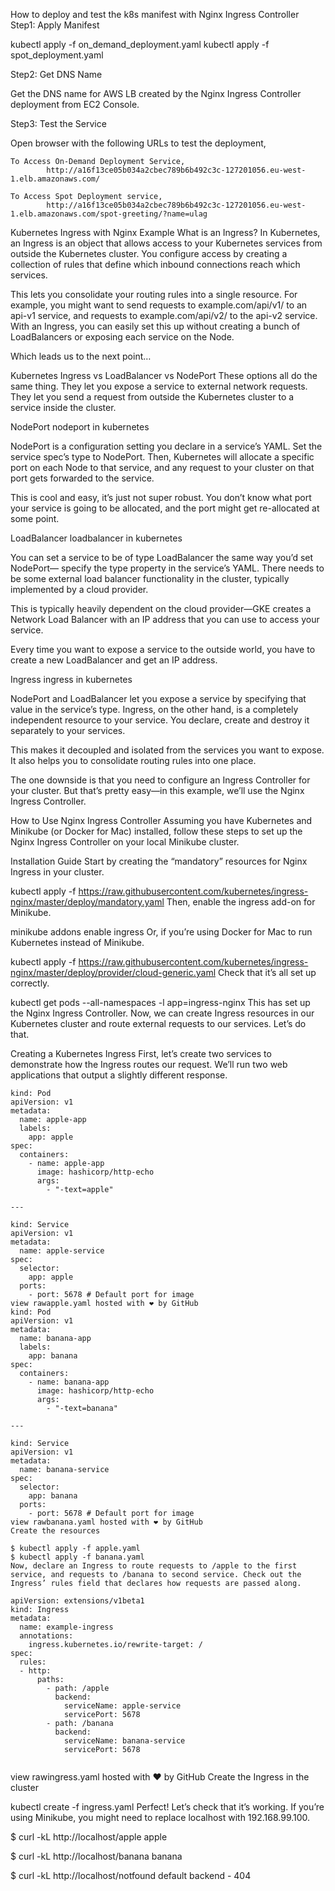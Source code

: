 How to deploy and test the k8s manifest with Nginx Ingress Controller
Step1: Apply Manifest

kubectl apply -f on_demand_deployment.yaml
kubectl apply -f spot_deployment.yaml

Step2: Get DNS Name

Get the DNS name for AWS LB created by the Nginx Ingress Controller deployment from EC2 Console.

Step3: Test the Service

Open browser with the following URLs to test the deployment,

    To Access On-Demand Deployment Service,
            http://a16f13ce05b034a2cbec789b6b492c3c-127201056.eu-west-1.elb.amazonaws.com/

    To Access Spot Deployment service,
            http://a16f13ce05b034a2cbec789b6b492c3c-127201056.eu-west-1.elb.amazonaws.com/spot-greeting/?name=ulag



Kubernetes Ingress with Nginx Example
What is an Ingress?
In Kubernetes, an Ingress is an object that allows access to your Kubernetes services from outside the Kubernetes cluster. You configure access by creating a collection of rules that define which inbound connections reach which services.

This lets you consolidate your routing rules into a single resource. For example, you might want to send requests to example.com/api/v1/ to an api-v1 service, and requests to example.com/api/v2/ to the api-v2 service. With an Ingress, you can easily set this up without creating a bunch of LoadBalancers or exposing each service on the Node.

Which leads us to the next point…

Kubernetes Ingress vs LoadBalancer vs NodePort
These options all do the same thing. They let you expose a service to external network requests. They let you send a request from outside the Kubernetes cluster to a service inside the cluster.

NodePort
nodeport in kubernetes

NodePort is a configuration setting you declare in a service’s YAML. Set the service spec’s type to NodePort. Then, Kubernetes will allocate a specific port on each Node to that service, and any request to your cluster on that port gets forwarded to the service.

This is cool and easy, it’s just not super robust. You don’t know what port your service is going to be allocated, and the port might get re-allocated at some point.

LoadBalancer
loadbalancer in kubernetes

You can set a service to be of type LoadBalancer the same way you’d set NodePort— specify the type property in the service’s YAML. There needs to be some external load balancer functionality in the cluster, typically implemented by a cloud provider.

This is typically heavily dependent on the cloud provider—GKE creates a Network Load Balancer with an IP address that you can use to access your service.

Every time you want to expose a service to the outside world, you have to create a new LoadBalancer and get an IP address.

Ingress
ingress in kubernetes

NodePort and LoadBalancer let you expose a service by specifying that value in the service’s type. Ingress, on the other hand, is a completely independent resource to your service. You declare, create and destroy it separately to your services.

This makes it decoupled and isolated from the services you want to expose. It also helps you to consolidate routing rules into one place.

The one downside is that you need to configure an Ingress Controller for your cluster. But that’s pretty easy—in this example, we’ll use the Nginx Ingress Controller.

How to Use Nginx Ingress Controller
Assuming you have Kubernetes and Minikube (or Docker for Mac) installed, follow these steps to set up the Nginx Ingress Controller on your local Minikube cluster.

Installation Guide
Start by creating the “mandatory” resources for Nginx Ingress in your cluster.

kubectl apply -f https://raw.githubusercontent.com/kubernetes/ingress-nginx/master/deploy/mandatory.yaml
Then, enable the ingress add-on for Minikube.

minikube addons enable ingress
Or, if you’re using Docker for Mac to run Kubernetes instead of Minikube.

kubectl apply -f https://raw.githubusercontent.com/kubernetes/ingress-nginx/master/deploy/provider/cloud-generic.yaml
Check that it’s all set up correctly.

kubectl get pods --all-namespaces -l app=ingress-nginx
This has set up the Nginx Ingress Controller. Now, we can create Ingress resources in our Kubernetes cluster and route external requests to our services. Let’s do that.

Creating a Kubernetes Ingress
First, let’s create two services to demonstrate how the Ingress routes our request. We’ll run two web applications that output a slightly different response.

```
kind: Pod
apiVersion: v1
metadata:
  name: apple-app
  labels:
    app: apple
spec:
  containers:
    - name: apple-app
      image: hashicorp/http-echo
      args:
        - "-text=apple"

---

kind: Service
apiVersion: v1
metadata:
  name: apple-service
spec:
  selector:
    app: apple
  ports:
    - port: 5678 # Default port for image
view rawapple.yaml hosted with ❤ by GitHub
kind: Pod
apiVersion: v1
metadata:
  name: banana-app
  labels:
    app: banana
spec:
  containers:
    - name: banana-app
      image: hashicorp/http-echo
      args:
        - "-text=banana"

---

kind: Service
apiVersion: v1
metadata:
  name: banana-service
spec:
  selector:
    app: banana
  ports:
    - port: 5678 # Default port for image
view rawbanana.yaml hosted with ❤ by GitHub
Create the resources

$ kubectl apply -f apple.yaml
$ kubectl apply -f banana.yaml
Now, declare an Ingress to route requests to /apple to the first service, and requests to /banana to second service. Check out the Ingress’ rules field that declares how requests are passed along.

apiVersion: extensions/v1beta1
kind: Ingress
metadata:
  name: example-ingress
  annotations:
    ingress.kubernetes.io/rewrite-target: /
spec:
  rules:
  - http:
      paths:
        - path: /apple
          backend:
            serviceName: apple-service
            servicePort: 5678
        - path: /banana
          backend:
            serviceName: banana-service
            servicePort: 5678
            
```            
view rawingress.yaml hosted with ❤ by GitHub
Create the Ingress in the cluster

kubectl create -f ingress.yaml
Perfect! Let’s check that it’s working. If you’re using Minikube, you might need to replace localhost with 192.168.99.100.

$ curl -kL http://localhost/apple
apple

$ curl -kL http://localhost/banana
banana

$ curl -kL http://localhost/notfound
default backend - 404

##
##
